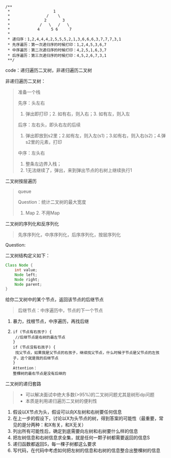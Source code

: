 ```
/**
 *					 1
 *				  /    \
 *			     2		 3
 *		  	   /   \   /   \
 *		      4		5 6		7
 *
 * 递归序：1,2,4,4,4,2,5,5,5,2,1,3,6,6,6,3,7,7,7,3,1
 * 先序遍历：第一次递归序的时候打印：1,2,4,5,3,6,7
 * 中序遍历：第二次递归序的时候打印：4,2,5,1,6,3,7
 * 后序遍历：第三次递归序的时候打印：4,5,2,6,7,3,1
 **/
```

code：递归遍历二叉树，非递归遍历二叉树

非递归遍历二叉树：

> 准备一个栈
>
> 先序：头左右
>
> 1. 弹出即打印；2. 如有右，则入右；3. 如有左，则入左
>
> 后序：左右头，即头右左的后续
>
> 1. 弹出即放到s2里；2.如有左，则入左(s1)；3.如有右，则入右(s2)；4.弹s2里的元素，打印
>
> 中序：左头右
>
> 1. 整条左边界入栈；
> 2. 1无法继续了，弹出，来到弹出节点的右树上继续执行1

二叉树按层遍历

> queue
>
> Question：统计二叉树的最大宽度
>
> 1. Map			2. 不用Map

二叉树的序列化和反序列化

> 先序序列化，中序序列化，后序序列化，按层序列化

Question:

二叉树结构定义如下：

```java
Class Node {
	int value;
	Node left;
	Node right;
	Node parent;
}
```

给你二叉树中的某个节点，返回该节点的后继节点

> 后继节点：中序遍历中，节点的下一个节点

1. 暴力，找根节点，中序遍历，再找后继

2. ```
   if (节点有右孩子) {
   	//后继节点是右树的最左节点
   }
   if (节点没有右孩子) {
   	找父节点，如果我是父节点的右孩子，继续找父节点，什么时候子节点是父节点的左孩子，这个就是我的后继节点
   }
   Attention：
   整棵树的最右节点是没有后继的
   ```

二叉树的递归套路

> - 可以解决面试中绝大多数(>95%)的二叉树问题尤其是树形dp问题
> - 本质是利用递归遍历二叉树的便利性

1. 假设以X节点为头，假设可以向X左树和右树要任何信息
2. 在上一步的假设下，讨论以X为头节点的树，得到答案的可能性（最重要，常见的是分两种：和X有关，和X无关）
3. 列出所有可能性后，确定到底需要向左树和右树要什么样的信息
4. 把左树信息和右树信息求全集，就是任何一颗子树都需要返回的信息S
5. 递归函数都返回S，每一棵子树都这么要求
6. 写代码，在代码中考虑如何把左树的信息和右树的信息整合出整棵树的信息